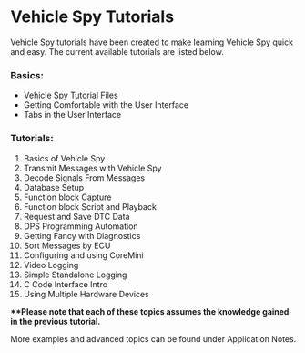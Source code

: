 # Vehicle Spy Tutorials

Vehicle Spy tutorials have been created to make learning Vehicle Spy quick and easy. The current available tutorials are listed below.

### Basics:

* Vehicle Spy Tutorial Files
* Getting Comfortable with the User Interface
* Tabs in the User Interface

### Tutorials:

1. Basics of Vehicle Spy
2. Transmit Messages with Vehicle Spy
3. Decode Signals From Messages
4. Database Setup
5. Function block Capture
6. Function block Script and Playback
7. Request and Save DTC Data
8. DPS Programming Automation
9. Getting Fancy with Diagnostics
10. Sort Messages by ECU
11. Configuring and using CoreMini
12. Video Logging
13. Simple Standalone Logging
14. C Code Interface Intro
15. Using Multiple Hardware Devices

**\*\*Please note that each of these topics assumes the knowledge gained in the previous tutorial.**

More examples and advanced topics can be found under Application Notes.
